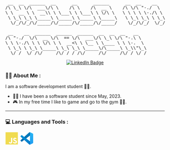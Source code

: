 <pre>
 __  __  ______  __      __      ______      __  __    __   
/\ \_\ \/\  ___\/\ \    /\ \    /\  __ \    /\ \/\ "-./  \  
\ \  __ \ \  __\\ \ \___\ \ \___\ \ \/\ \   \ \ \ \ \-./\ \ 
 \ \_\ \_\ \_____\ \_____\ \_____\ \_____\   \ \_\ \_\ \ \_\
  \/_/\/_/\/_____/\/_____/\/_____/\/_____/    \/_/\/_/  \/_/
                                                            
 __    __  ______  ______  ______  __  __  __   __      
/\ "-./  \/\  __ \/\  == \/\  ___\/\ \_\ \/\ "-.\ \     
\ \ \-./\ \ \ \/\ \ \  __<\ \ \__ \ \____ \ \ \-.  \     
 \ \_\ \ \_\ \_____\ \_\ \_\ \_____\/\_____\ \_\\"\_\     
  \/_/  \/_/\/_____/\/_/ /_/\/_____/\/_____/\/_/ \/_/  
</pre>

<div id="badges" align="center">
  <a href="https://www.linkedin.com/in/morgyn-peay-567560271/">
  <img src="https://img.shields.io/badge/LinkedIn-blue?logo=linkedin&logoColor=white&style=flat" alt="LinkedIn Badge"/>
  </a>
</div>

### :raising_hand_woman: About Me :

I am a software development student :woman_student:.

- :woman_technologist: I have been a software student since May, 2023.
- :video_game: In my free time I like to game and go to the gym :running_woman:.

---

### :computer: Languages and Tools :
<div>
  <img src="https://github.com/devicons/devicon/blob/master/icons/javascript/javascript-plain.svg" title="JavaScript" alt="JavaScript" width="40" height="40"/>&nbsp;
  <img src="https://github.com/devicons/devicon/blob/master/icons/vscode/vscode-original.svg" title="VSCode" alt="VSCode" width="40" height="40"/>&nbsp;
</div>
